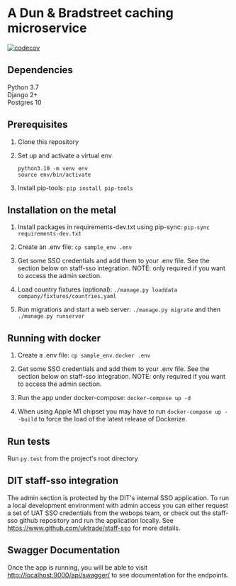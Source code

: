 # A Dun & Bradstreet caching microservice

[![codecov](https://codecov.io/gh/uktrade/dnb-service/branch/master/graph/badge.svg)](https://codecov.io/gh/uktrade/dnb-service)

## Dependencies

Python 3.7  
Django 2+  
Postgres 10  

## Prerequisites

1. Clone this repository

2. Set up and activate a virtual env  
   ````
   python3.10 -m venv env
   source env/bin/activate
   ````

3. Install pip-tools: `pip install pip-tools`

## Installation on the metal

1. Install packages in requirements-dev.txt using pip-sync: `pip-sync requirements-dev.txt`

2. Create an .env file: `cp sample_env .env`

3. Get some SSO credentials and add them to your .env file. See the section below on staff-sso integration.
   NOTE: only required if you want to access the admin section.

4. Load country fixtures (optional): `./manage.py loaddata company/fixtures/countries.yaml`

5. Run migrations and start a web server: `./manage.py migrate` and then `./manage.py runserver`

## Running with docker

1. Create a .env file: `cp sample_env.docker .env`

2. Get some SSO credentials and add them to your .env file. See the section below on staff-sso integration.
   NOTE: only required if you want to access the admin section.

3. Run the app under docker-compose: `docker-compose up -d`

4. When using Apple M1 chipset you may have to run `docker-compose up --build` to force the load of the latest release of Dockerize.

## Run tests

Run `py.test` from the project's root directory

## DIT staff-sso integration

The admin section is protected by the DIT's internal SSO application.  To run a local development environment with admin
access you can either request a set of UAT SSO credentials from the webops team, or check out the staff-sso github
repository and run the application locally. See <https://www.github.com/uktrade/staff-sso> for more details.

## Swagger Documentation

Once the app is running, you will be able to visit <http://localhost:9000/api/swagger/> to see documentation for the endpoints.
